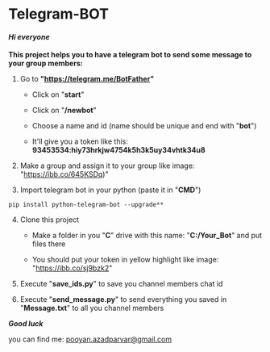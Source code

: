 # Telegram-BOT
#### *Hi everyone*

**This project helps you to have a telegram bot to send some message to your group members:**

1. Go to **"https://telegram.me/BotFather"**

   - Click on "**start**"

   - Click on "**/newbot**"

   - Choose a name and id (name should be unique and end with "**bot**")

   - It'll give you a token like this: **93453534:hiy73hrkjw4754k5h3k5uy34vhtk34u8**


2. Make a group and assign it to your group like image: "https://ibb.co/645KSDq)"
 
3. Import telegram bot in your python (paste it in "**CMD**")
```
pip install python-telegram-bot --upgrade**
```

4. Clone this project

   - Make a folder in you "**C**" drive with this name: "**C:/Your_Bot**" and put files there

   - You should put your token in yellow highlight like image: "https://ibb.co/sj9bzk2"
 

5. Execute "**save_ids.py**" to save you channel members chat id

6. Execute "**send_message.py**" to send everything you saved in "**Message.txt**" to all you channel members

***Good luck***

you can find me: pooyan.azadparvar@gmail.com
